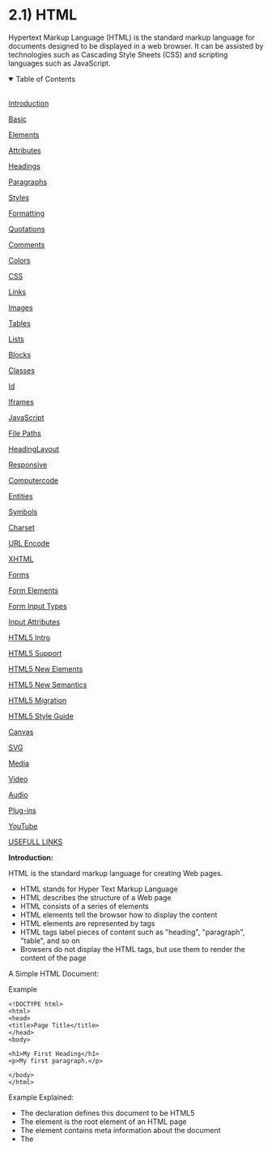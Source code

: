 # 2.1) HTML

Hypertext Markup Language (HTML) is the standard markup language for documents designed to be displayed in a web browser. It can be assisted by technologies such as Cascading Style Sheets (CSS) and scripting languages such as JavaScript.

<details open>
<summary>Table of Contents</summary>
<br>

[Introduction](#h1)

[Basic](#h2)

[Elements](#h3)

[Attributes](#h4)

[Headings](#h5)

[Paragraphs](#h6)

[Styles](#h7)

[Formatting](#h8)

[Quotations](#h9)

[Comments](#h10)

[Colors](#h11)

[CSS](#h12)

[Links](#h13)

[Images](#h14)

[Tables](#h15)

[Lists](#h16)

[Blocks](#h17)

[Classes](#h18)

[Id](#h19)

[Iframes](#h20)

[JavaScript](#h21)

[File Paths](#h22)

[HeadingLayout](#h23)

[Responsive](#h24)

[Computercode](#h25)

[Entities](#h26)

[Symbols](#h27)

[Charset](#h28)

[URL Encode](#h29)

[XHTML](#h30)

[Forms](#h31)

[Form Elements](#h32)

[Form Input Types](#h33)

[Input Attributes](#h34)

[HTML5 Intro](#h35)

[HTML5 Support](#h36)

[HTML5 New Elements](#h37)

[HTML5 New Semantics](#h38)

[HTML5 Migration](#h39)

[HTML5 Style Guide](#h40)

[Canvas](#h41)

[SVG](#h42)

[Media](#h43)

[Video](#h44)

[Audio](#h45)

[Plug-ins](#h46)

[YouTube](#h47)

[USEFULL LINKS](#h48)

</details>

<a name="h1"/>

**Introduction:**

HTML is the standard markup language for creating Web pages.

* HTML stands for Hyper Text Markup Language
* HTML describes the structure of a Web page
* HTML consists of a series of elements
* HTML elements tell the browser how to display the content
* HTML elements are represented by tags
* HTML tags label pieces of content such as "heading", "paragraph", "table", and so on
* Browsers do not display the HTML tags, but use them to render the content of the page

A Simple HTML Document:

Example
```
<!DOCTYPE html>
<html>
<head>
<title>Page Title</title>
</head>
<body>

<h1>My First Heading</h1>
<p>My first paragraph.</p>

</body>
</html>
```

Example Explained:

* The <!DOCTYPE html> declaration defines this document to be HTML5
* The <html> element is the root element of an HTML page
* The <head> element contains meta information about the document
* The <title> element specifies a title for the document
* The <body> element contains the visible page content
* The <h1> element defines a large heading
* The <p> element defines a paragraph

HTML Tags:

HTML tags are element names surrounded by angle brackets:
```
<tagname>content goes here...</tagname>
```
* HTML tags normally come in pairs like <p> and </p>
* The first tag in a pair is the start tag, the second tag is the end tag
* The end tag is written like the start tag, but with a forward slash inserted before the tag name

Web Browsers:

The purpose of a web browser (Chrome, Edge, Firefox, Safari) is to read HTML documents and display them.

The browser does not display the HTML tags, but uses them to determine how to display the document.

The <!DOCTYPE> Declaration:

The <!DOCTYPE> declaration represents the document type, and helps browsers to display web pages correctly.

It must only appear once, at the top of the page (before any HTML tags).

The <!DOCTYPE> declaration is not case sensitive.

The <!DOCTYPE> declaration for HTML5 is:
```
<!DOCTYPE html>
```

<a name="h2"/>

**Basic:**

**Documents**

All HTML documents must start with a document type declaration: <!DOCTYPE html>.

The HTML document itself begins with <html> and ends with </html>.

The visible part of the HTML document is between <body> and </body>.

Example:
```
<!DOCTYPE html>
<html>
<body>

<h1>My First Heading</h1>
<p>My first paragraph.</p>

</body>
</html>
```

**Headings**

HTML headings are defined with the <h1> to <h6> tags.

<h1> defines the most important heading. <h6> defines the least important heading: 

Example:
```
<h1>This is heading 1</h1>
<h2>This is heading 2</h2>
<h3>This is heading 3</h3>
```

**Paragraphs**

HTML paragraphs are defined with the <p> tag:

Example:
```
<p>This is a paragraph.</p>
<p>This is another paragraph.</p>
```

**Links**

HTML links are defined with the <a> tag:

Example
```
<a href="https://www.w3schools.com">This is a link</a>
```

The link's destination is specified in the href attribute. 

**Images**

HTML images are defined with the <img> tag.

The source file (src), alternative text (alt), width, and height are provided as attributes:

Example:
```
<img src="w3schools.jpg" alt="W3Schools.com" width="104" height="142">
```

**Buttons**

HTML buttons are defined with the <button> tag:

Example:
```
<button>Click me</button>
```

**HTML Lists**

HTML lists are defined with the <ul> (unordered/bullet list) or the <ol> (ordered/numbered list) tag, followed by <li> tags (list items):

Example:
```
<ul>
  <li>Coffee</li>
  <li>Tea</li>
  <li>Milk</li>
</ul>

<ol>
  <li>Coffee</li>
  <li>Tea</li>
  <li>Milk</li>
</ol>
```

<a name="h3"/>

**Elements:**

An HTML element usually consists of a start tag and an end tag, with the content inserted in between:
```
<tagname>Content goes here...</tagname>
```

**Nested HTML Elements**

HTML elements can be nested (elements can contain elements).

All HTML documents consist of nested HTML elements (Elements inside other elements).

**Empty HTML Elements**

HTML elements with no content are called empty elements.

<br> is an empty element without a closing tag (the <br> tag defines a line break):

Example:
```
<p>This is a <br> paragraph with a line break.</p>
```

Empty elements can be "closed" in the opening tag like this: <br />.

HTML5 does not require empty elements to be closed. But if you want stricter validation, or if you need to make your document readable by XML parsers, you must close all HTML elements properly.

**HTML Is Not Case Sensitive**

HTML tags are not case sensitive: <P> means the same as <p>.

The HTML5 standard does not require lowercase tags, but it is recommended to use lowercase in HTML, and demands lowercase for stricter document types like XHTML.

<a name="h4"/>

**Attributes:**

* All HTML elements can have attributes
* Attributes provide additional information about an element
* Attributes are always specified in the start tag
* Attributes usually come in name/value pairs like: name="value"

**The href Attribute**

HTML links are defined with the <a> tag. The link address is specified in the href attribute:

Example:
```
<a href="https://www.w3schools.com">This is a link</a>
```

**The src Attribute**

HTML images are defined with the <img> tag.

The filename of the image source is specified in the src attribute:

Example:
```
<img src="img_girl.jpg">
```

**The width and height Attributes**

HTML images also have width and height attributes, which specifies the width and height of the image:

Example:
```
<img src="img_girl.jpg" width="500" height="600">
```

**The alt Attribute**

The alt attribute specifies an alternative text to be used, if an image cannot be displayed.

The value of the alt attribute can be read by screen readers. This way, someone "listening" to the webpage, e.g. a vision impaired person, can "hear" the element.

Example:
```
<img src="img_girl.jpg" alt="Girl with a jacket">
```

<a name="h5"/>

**Headings:**

Headings are defined with the <h1> to <h6> tags.

<h1> defines the most important heading. <h6> defines the least important heading.

Example:
```
<h1>Heading 1</h1>
<h2>Heading 2</h2>
<h3>Heading 3</h3>
<h4>Heading 4</h4>
<h5>Heading 5</h5>
<h6>Heading 6</h6>
```

**Headings Are Important**

Search engines use the headings to index the structure and content of your web pages.

Users often skim a page by its headings. It is important to use headings to show the document structure.

<h1> headings should be used for main headings, followed by <h2> headings, then the less important <h3>, and so on.

**Bigger Headings**

Each HTML heading has a default size. However, you can specify the size for any heading with the style attribute, using the CSS font-size property:

Example:
```
<h1 style="font-size:60px;">Heading 1</h1>
```

**Horizontal Rules**

The <hr> tag defines a thematic break in an HTML page, and is most often displayed as a horizontal rule.

The <hr> element is used to separate content (or define a change) in an HTML page:

Example:
```
<h1>This is heading 1</h1>
<p>This is some text.</p>
<hr>
<h2>This is heading 2</h2>
<p>This is some other text.</p>
<hr>
```

**The <head> Element**

The HTML <head> element is a container for metadata. HTML metadata is data about the HTML document. Metadata is not displayed.

The <head> element is placed between the <html> tag and the <body> tag:

Example:
```
<!DOCTYPE html>
<html>

<head>
  <title>My First HTML</title>
  <meta charset="UTF-8">
</head>

<body>
</html>
```

<a name="h6"/>

**Paragraphs:**

The HTML <p> element defines a paragraph:

Example:
```
<p>This is a paragraph.</p>
<p>This is another paragraph.</p>
```

**The HTML <pre> Element**

The HTML <pre> element defines preformatted text.

The text inside a <pre> element is displayed in a fixed-width font (usually Courier), and it preserves both spaces and line breaks:

Example:
```
<pre>
  My Bonnie lies over the ocean.

  My Bonnie lies over the sea.

  My Bonnie lies over the ocean.

  Oh, bring back my Bonnie to me.
</pre>
```

<a name="h7"/>

**Styles:**

Setting the style of an HTML element, can be done with the style attribute.

The HTML style attribute has the following syntax:
```
<tagname style="property:value;">
```

**Background Color**

The CSS background-color property defines the background color for an HTML element.

This example sets the background color for a page to powderblue:

Example:
```
<body style="background-color:powderblue;">

<h1>This is a heading</h1>
<p>This is a paragraph.</p>

</body>
```

**Text Color**

The CSS color property defines the text color for an HTML element:

Example:
```
<h1 style="color:blue;">This is a heading</h1>
<p style="color:red;">This is a paragraph.</p>
```

**Fonts**

The CSS font-family property defines the font to be used for an HTML element:

Example:
```
<h1 style="font-family:verdana;">This is a heading</h1>
<p style="font-family:courier;">This is a paragraph.</p>
```

**Text Size**

The CSS font-size property defines the text size for an HTML element:

Example:
```
<h1 style="font-size:300%;">This is a heading</h1>
<p style="font-size:160%;">This is a paragraph.</p>
```

**Text Alignment**

The CSS text-align property defines the horizontal text alignment for an HTML element:

Example:
```
<h1 style="text-align:center;">Centered Heading</h1>
<p style="text-align:center;">Centered paragraph.</p>
```

<a name="h8"/>

**Formatting:**

HTML also defines special elements for defining text with a special meaning.

HTML uses elements like <b> and <i> for formatting output, like bold or italic text.

Formatting elements were designed to display special types of text:

* <b> - Bold text
* <strong> - Important text
* <i> - Italic text
* <em> - Emphasized text
* <mark> - Marked text
* <small> - Small text
* <del> - Deleted text
* <ins> - Inserted text
* <sub> - Subscript text
* <sup> - Superscript text

**HTML <b> and <strong> Elements**

The HTML <b> element defines bold text, without any extra importance.

Example:
```
<b>This text is bold</b>
```

The HTML <strong> element defines strong text, with added semantic "strong" importance.

Example:
```
<strong>This text is strong</strong>
```

**HTML <i> and <em> Elements**

The HTML <i> element defines italic text, without any extra importance.

Example:
```
<i>This text is italic</i>
```

The HTML <em> element defines emphasized text, with added semantic importance.

Example:
```
<em>This text is emphasized</em>
```

**HTML <small> Element**

The HTML <small> element defines smaller text:

Example:
```
<h2>HTML <small>Small</small> Formatting</h2>
```

**HTML <mark> Element**

The HTML <mark> element defines marked/highlighted text:

Example:
```
<h2>HTML <mark>Marked</mark> Formatting</h2>
```

**HTML <del> Element**

The HTML <del> element defines deleted/removed text.

Example:
```
<p>My favorite color is <del>blue</del> red.</p>
```

**HTML <ins> Element**

The HTML <ins> element defines inserted/added text.

Example:
```
<p>My favorite <ins>color</ins> is red.</p>
```

**HTML <sub> Element**

The HTML <sub> element defines subscripted text.

Example:
```
<p>This is <sub>subscripted</sub> text.</p>
```

<a name="h9"/>

**Quotations:**

<a name="h10"/>

**Comments:**

<a name="h11"/>

**Colors:**

<a name="h12"/>

**CSS:**

<a name="h13"/>

**Links:**

<a name="h14"/>

**Images:**

<a name="h15"/>

**Tables:**

<a name="h16"/>

**Lists:**

<a name="h17"/>

**Blocks:**

<a name="h18"/>

**Classes:**

<a name="h19"/>

**Id:**

<a name="h20"/>

**Iframes:**

<a name="h21"/>

**JavaScript:**

<a name="h22"/>

**File Paths:**

<a name="h23"/>

**HeadingLayout:**

<a name="h24"/>

**Responsive:**

<a name="h25"/>

**Computercode:**

<a name="h26"/>

**Entities:**

<a name="h27"/>

**Symbols:**

<a name="h28"/>

**Charset:**

<a name="h29"/>

**URL Encode:**

<a name="h30"/>

**XHTML:**

<a name="h31"/>

**Forms:**

<a name="h32"/>

**Form Elements:**

<a name="h33"/>

**Form Input Types:**

<a name="h34"/>

**Input Attributes:**

<a name="h35"/>

**HTML5 Intro:**

<a name="h36"/>

**HTML5 Support:**

<a name="h37"/>

**HTML5 New Elements:**

<a name="h38"/>

**HTML5 New Semantics:**

<a name="h39"/>

**HTML5 Migration:**

<a name="h40"/>

**HTML5 Style Guide:**

<a name="h41"/>

**Canvas:**

<a name="h42"/>

**SVG:**

<a name="h43"/>

**Media:**

<a name="h44"/>

**Video:**

<a name="h45"/>

**Audio:**

<a name="h46"/>

**Plug-ins:**

<a name="h47"/>

**YouTube:**

<a name="h48"/>

**USEFULL LINKS**

**HTML Wikipedia:**

https://en.wikipedia.org/wiki/HTML

**HTML Tutorial:**

https://www.w3schools.com/html/
